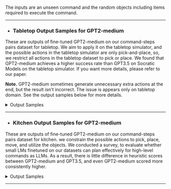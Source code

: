 The inputs are an unseen command and the random objects including items required to execute the command. 

----

* ### Tabletop Output Samples for GPT2-medium
These are outputs of fine-tuned GPT2-medium on our command-steps pairs dataset for tabletop. We aim to apply it on the tabletop simulator, and the possible actions in the tabletop simulator are only pick-and-place, so, we restrict all actions in the tabletop dataset to pick or place. We found that GPT2-medium achieves a higher success rate than GPT3.5 on Socratic Models on the tabletop simulator. If you want more details, please refer to our paper.   

**Note.** GPT2-medium sometimes generate unnecessary extra actions at the end, but the result isn't incorrect. The issue is appears only on tabletop domain. See the output samples below for more details.

<details>
  <summary> Output Samples </summary>
  
  ```
  input=
  "Objects= ['Yellow square block', 'Red square block', 'Yellow bowl', 'Green square block']
  Command= Arrange the square blocks in different corners.
  Action steps= "
  
  output=
  "Step 1. PICK up the RED SQUARE BLOCK. (ACTION: PICK | TARGET: RED SQUARE BLOCK)
  Step 2. PLACE the red square block to the TOP LEFT CORNER of the table. (ACTION: PLACE | TARGET: TOP LEFT CORNER)
  Step 3. PICK up the YELLOW SQUARE BLOCK. (ACTION: PICK | TARGET: YELLOW SQUARE BLOCK)
  Step 4. PLACE the yellow square block to the BOTTOM RIGHT CORNER of the table. (ACTION: PLACE | TARGET: BOTTOM RIGHT CORNER)
  Step 5. PICK up the GREEN SQUARE BLOCK. (ACTION: PICK | TARGET: GREEN SQUARE BLOCK)
  Step 6. PLACE the green square block to the TOP RIGHT CORNER of the table. (ACTION: PLACE | TARGET: TOP RIGHT CORNER) "
  ```
  ```
  input=
  "Objects= ['Yellow crescent block', 'Blue circle block', 'Red circle block', 'Yellow moon block', 'Green circle block']
  Command= Arrange the circle blocks in traffic light order.
  Action steps= "
  
  output=
  "Step 1. PICK up the RED CIRCLE BLOCK. (ACTION: PICK | TARGET: RED CIRCLE BLOCK)
  Step 2. PLACE the red circle block at the BOTTOM of the table. (ACTION: PLACE | TARGET: BOTTOM OF THE TABLE)
  Step 3. PICK up the GREEN CIRCLE BLOCK. (ACTION: PICK | TARGET: GREEN CIRCLE BLOCK)
  Step 4. PLACE the green circle block in the MIDDLE of the table. (ACTION: PLACE | TARGET: MIDDLE OF THE TABLE)
  Step 5. PICK up the BLUE CIRCLE BLOCK. (ACTION: PICK | TARGET: BLUE CIRCLE BLOCK)
  Step 6. PLACE the blue circle block at the TOP of the table. (ACTION: PLACE | TARGET: TOP OF THE TABLE)"
  ```
  ```
  input=
  "Objects= ['Yellow circle block', 'Blue moon block', 'Red circle block', 'Green bowl', 'Green circle block', 'Yellow bowl', 'Red bowl']
  Command= Pick a circle thing and place it in the same colored bowl, in order of red, yellow, and green.
  Action steps= "
  
  output=
  "Step 1. PICK up the RED CIRCLE BLOCK. (ACTION: PICK | TARGET: RED CIRCLE BLOCK)
  Step 2. PLACE the red circle block in the RED BOWL. (ACTION: PLACE | TARGET: RED BOWL)
  Step 3. PICK up the YELLOW CIRCLE BLOCK. (ACTION: PICK | TARGET: YELLOW CIRCLE BLOCK)
  Step 4. PLACE the yellow circle block in the YELLOW BOWL. (ACTION: PLACE | TARGET: YELLOW BOWL)
  Step 5. PICK up the GREEN CIRCLE BLOCK. (ACTION: PICK | TARGET: GREEN CIRCLE BLOCK)
  Step 6. PLACE the green circle block in the GREEN BOWL. (ACTION: PLACE | TARGET: GREEN BOWL)
  Step 7. PICK up the RED CIRCLE BLOCK. (ACTION: PICK | TARGET: RED CIRCLE BLOCK)
  Step 8. PLACE the red circle block in the RED BOWL. (ACTION: PLACE | TARGET: RED BOWL)"

  # The result isn't incorrect, but have unnecessary extra action at the end.
  ```
  ```
  input=
  "Objects= ['Green semicircle block', 'Red circle block', 'Blue semicircle block', 'Green moon block', 'Green circle block']
  Command= Arrange all green blocks in a row.
  Action steps= "
  
  output=
  "Step 1. PICK up the GREEN CIRCLE BLOCK. (ACTION: PICK | TARGET: GREEN CIRCLE BLOCK)
  Step 2. PLACE the green circle block at the START of the ROW. (ACTION: PLACE | TARGET: START of the ROW)
  Step 3. PICK up the GREEN SEMICIRCLE BLOCK. (ACTION: PICK | TARGET: GREEN SEMICIRCLE BLOCK)
  Step 4. PLACE the green semicircle block NEXT TO THE GREEN CIRCLE BLOCK. (ACTION: PLACE | TARGET: NEXT TO THE GREEN CIRCLE BLOCK)
  Step 5. PICK up the GREEN MOON BLOCK. (ACTION: PICK | TARGET: GREEN MOON BLOCK)
  Step 6. PLACE the green moon block NEXT TO THE GREEN SEMICIRCLE BLOCK. (ACTION: PLACE | TARGET: NEXT TO THE GREEN SEMICIRCLE BLOCK)
  Step 7. PICK up the GREEN CIRCLE BLOCK. (ACTION: PICK | TARGET: GREEN CIRCLE BLOCK)
  Step 8. PLACE the green circle block NEXT TO THE GREEN MOON BLOCK. (ACTION: PLACE | TARGET: NEXT TO THE GREEN MOON BLOCK)"

 # The result isn't incorrect, but have unnecessary extra action at the end.
  ```
  ```
  input=
  "Objects= ['Yellow cube', 'Blue pentagon block', 'Red cube', 'Yellow sqaure block', 'Green circle block', 'Green cube']
  Command= Arrange each cubes in each corner.
  Action steps= "
  
  output=
  "Step 1. PICK up the RED CUBE. (ACTION: PICK | TARGET: RED CUBE)
  Step 2. PLACE the red cube to the TOP LEFT CORNER of the table. (ACTION: PLACE | TARGET: TOP LEFT CORNER)
  Step 3. PICK up the YELLOW CUBE. (ACTION: PICK | TARGET: YELLOW CUBE)
  Step 4. PLACE the yellow cube to the TOP RIGHT CORNER of the table. (ACTION: PLACE | TARGET: TOP RIGHT CORNER)
  Step 5. PICK up the GREEN CUBE. (ACTION: PICK | TARGET: GREEN CUBE)
  Step 6. PLACE the green cube to the BOTTOM LEFT CORNER of the table. (ACTION: PLACE | TARGET: BOTTOM LEFT CORNER)"
  ```
  ```
  input=
  "Objects= ['Yellow cube', 'Blue pentagon block', 'Red cube', 'Yellow sqaure block', 'Green circle block', 'Green cube']
  Command= Arrange a yellow cube, red cube, green cube and a blue pentagon block in each corner.
  Action steps= "
  
  output=
  "Step 1. PICK up the YELLOW CUBE. (ACTION: PICK | TARGET: YELLOW CUBE)
  Step 2. PLACE the yellow cube to the TOP LEFT CORNER of the table. (ACTION: PLACE | TARGET: TOP LEFT CORNER)
  Step 3. PICK up the RED CUBE. (ACTION: PICK | TARGET: RED CUBE)
  Step 4. PLACE the red cube to the TOP RIGHT CORNER of the table. (ACTION: PLACE | TARGET: TOP RIGHT CORNER)
  Step 5. PICK up the GREEN CUBE. (ACTION: PICK | TARGET: GREEN CUBE)
  Step 6. PLACE the green cube to the BOTTOM LEFT CORNER of the table. (ACTION: PLACE | TARGET: BOTTOM LEFT CORNER)
  Step 7. PICK up the BLUE PENTAGON BLOCK. (ACTION: PICK | TARGET: BLUE PENTAGON BLOCK)
  Step 8. PLACE the blue pentagon block to the BOTTOM RIGHT CORNER of the table. (ACTION: PLACE | TARGET: BOTTOM RIGHT CORNER)"
  ```

</details>   

----

* ### Kitchen Output Samples for GPT2-medium
These are outputs of fine-tuned GPT2-medium on our command-steps pairs dataset for kitchen. we constrain the possible actions to pick, place, move, and utilize the objects. We conducted a survey, to evaluate whether small LMs finetuned on our datasets can plan effectively for high-level commands as LLMs. As a result, there is little difference in heuristic scores between GPT2-medium and GPT3.5, and even GPT2-medium scored more consistently higher.
<details>
  <summary> Output Samples </summary>
  
  ```
  input=
  
  output=
  ```

</details>

----
